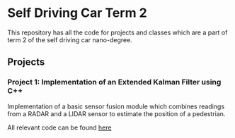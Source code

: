 # Self Driving Car Term 2

This repository has all the code for projects and classes which are a part of term 2 of the self driving car nano-degree.

## Projects

### Project 1: Implementation of an Extended Kalman Filter using C++

Implementation of a basic sensor fusion module which combines readings from a RADAR and a LIDAR sensor to estimate the position of a pedestrian.

All relevant code can be found [here](https://github.com/Deborah-Digges/SDC-ND-term-2/tree/master/P1-Extended-Kalman-Filter/CarND-Extended-Kalman-Filter-Project)